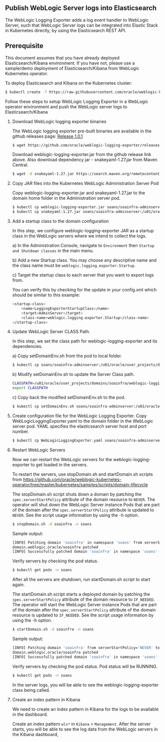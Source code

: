 ## Publish WebLogic Server logs into Elasticsearch

The WebLogic Logging Exporter adds a log event handler to WebLogic Server, such that WebLogic Server logs can be integrated into Elastic Stack in Kubernetes directly, by using the Elasticsearch REST API.

## Prerequisite

This document assumes that you have already deployed Elasticsearch/Kibana environment. If you have not, please use a sample/demo deployment of Elasticsearch/Kibana from WebLogic Kubernetes operator.

To deploy Elasticsearch and Kibana on the Kubernetes cluster:
```bash	
$ kubectl create -f https://raw.githubusercontent.com/oracle/weblogic-kubernetes-operator/master/kubernetes/samples/scripts/elasticsearch-and-kibana/elasticsearch_and_kibana.yaml
```

Follow these steps to setup WebLogic Logging Exporter in a WebLogic operator environment and push the WebLogic server logs to Elasticsearch/Kibana

1. Download WebLogic logging exporter binaries

    The WebLogic logging exporter pre-built binaries are available in the github releases page: [Release 1.0.1](https://github.com/oracle/weblogic-logging-exporter/releases)
    
    ```bash	
    $ wget https://github.com/oracle/weblogic-logging-exporter/releases/download/v1.0.1/weblogic-logging-exporter.jar
    ```

    Download weblogic-logging-exporter.jar from the github release link above. Also download dependency jar - snakeyaml-1.27.jar from Maven Central.

    ```bash
    $ wget -O snakeyaml-1.27.jar https://search.maven.org/remotecontent?filepath=org/yaml/snakeyaml/1.27/snakeyaml-1.27.jar
    ```
1. Copy JAR files into the Kubernetes WebLogic Administration Server Pod

    Copy weblogic-logging-exporter.jar and snakeyaml-1.27.jar to the domain home folder in the Administration server pod.

    ```bash
    $ kubectl cp weblogic-logging-exporter.jar soans/soainfra-adminserver:/u01/oracle/user_projects/domains/soainfra/
    $ kubectl cp snakeyaml-1.27.jar soans/soainfra-adminserver:/u01/oracle/user_projects/domains/soainfra/ 
    ```

1. Add a startup class to the domain configuration

    In this step, we configure weblogic-logging-exporter JAR as a startup class in the WebLogic servers where we intend to collect the logs.

    a) In the Administration Console,   navigate to `Environment` then `Startup and Shutdown classes` in the main menu.

    b) Add a new Startup class. You may choose any descriptive name and the class name must be `weblogic.logging.exporter.Startup`.

    c) Target the startup class to each server that you want to export logs from.

    You can verify this by checking for the update in your config.xml which should be similar to this example:

    ```bash
    <startup-class>
        <name>LoggingExporterStartupClass</name>
        <target>AdminServer</target>
        <class-name>weblogic.logging.exporter.Startup</class-name>
    </startup-class>
    ```

1. Update WebLogic Server CLASS Path.

    In this step, we set the class path for weblogic-logging-exporter and its dependencies.

    a) Copy setDomainEnv.sh from the pod to local folder.
    ```bash
    $ kubectl cp soans/soainfra-adminserver:/u01/oracle/user_projects/domains/soainfra/bin/setDomainEnv.sh setDomainEnv.sh
    ```
    b) Modify setDomainEnv.sh to update the Server Class path.
    ```bash
    CLASSPATH=/u01/oracle/user_projects/domains/soainfra/weblogic-logging-exporter.jar:/u01/oracle/user_projects/domains/soainfra/snakeyaml-1.27.jar:${CLASSPATH}
    export CLASSPATH
    ```
	
    c) Copy back the modified setDomainEnv.sh to the pod.
    ```bash
    $ kubectl cp setDomainEnv.sh soans/soainfra-adminserver:/u01/oracle/user_projects/domains/soainfra/bin/setDomainEnv.sh
    ```

1. Create configuration file for the WebLogic Logging Exporter.
Copy WebLogicLoggingExporter.yaml to the domain folder in the WebLogic server pod. YAML specifies the elasticsearch server host and port number.
    ```bash
    $ kubectl cp WebLogicLoggingExporter.yaml soans/soainfra-adminserver:/u01/oracle/user_projects/domains/soainfra/config/
    ```

1. Restart WebLogic Servers

    Now we can restart the WebLogic servers for the weblogic-logging-exporter to get loaded in the servers.

    To restart the servers, use stopDomain.sh  and startDomain.sh scripts from https://github.com/oracle/weblogic-kubernetes-operator/tree/master/kubernetes/samples/scripts/domain-lifecycle

    The stopDomain.sh script shuts down a domain by patching the `spec.serverStartPolicy` attribute of the domain resource to `NEVER`. The operator will shut down the WebLogic Server instance Pods that are part of the domain after the `spec.serverStartPolicy` attribute is updated to `NEVER`. See the script usage information by using the -h option.

    ```bash
    $ stopDomain.sh -d soainfra -n soans
    ```
    Sample output:
    ```bash
    [INFO] Patching domain 'soainfra' in namespace 'soans' from serverStartPolicy='IF_NEEDED' to 'NEVER'.
    domain.weblogic.oracle/soainfra patched
    [INFO] Successfully patched domain 'soainfra' in namespace 'soans' with 'NEVER' start policy!
    ```

    Verify servers by checking the pod status. 
    ```bash
    $ kubectl get pods -n soans 
    ```

    After all the servers are shutdown, run startDomain.sh script to start again.

    The startDomain.sh script starts a deployed domain by patching the `spec.serverStartPolicy` attribute of the domain resource to `IF_NEEDED`. The operator will start the WebLogic Server instance Pods that are part of the domain after the `spec.serverStartPolicy` attribute of the domain resource is updated to `IF_NEEDED`. See the script usage information by using the -h option.

    ```bash
    $ startDomain.sh -d soainfra -n soans
    ```
    Sample output:
    ```bash
    [INFO] Patching domain 'soainfra' from serverStartPolicy='NEVER' to 'IF_NEEDED'.
    domain.weblogic.oracle/soainfra patched
    [INFO] Successfully patched domain 'soainfra' in namespace 'soans' with 'IF_NEEDED' start policy!
    ```

    Verify servers by checking the pod status. Pod status will be RUNNING.
    ```bash
    $ kubectl get pods -n soans 
    ```
    In the server logs, you will be able to see the weblogic-logging-exporter class being called.

1. Create an index pattern in Kibana

    We need to create an index pattern in Kibana for the logs to be available in the dashboard.

    Create an index pattern `wls*` in `Kibana` > `Management`. After the server starts, you will be able to see the log data from the WebLogic servers in the Kibana dashboard,

